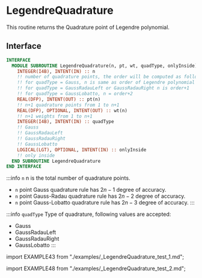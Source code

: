 # LegendreQuadrature

This routine returns the Quadrature point of Legendre polynomial.

## Interface

<Tabs>
<TabItem value="interface" label="܀ Interface" default>

```fortran
INTERFACE
  MODULE SUBROUTINE LegendreQuadrature(n, pt, wt, quadType, onlyInside)
    INTEGER(I4B), INTENT(IN) :: n
    !! number of quadrature points, the order will be computed as follows
    !! for quadType = Gauss, n is same as order of Legendre polynomial
    !! for quadType = GaussRadauLeft or GaussRadauRight n is order+1
    !! for quadType = GaussLobatto, n = order+2
    REAL(DFP), INTENT(OUT) :: pt(n)
    !! n+1 quadrature points from 1 to n+1
    REAL(DFP), OPTIONAL, INTENT(OUT) :: wt(n)
    !! n+1 weights from 1 to n+1
    INTEGER(I4B), INTENT(IN) :: quadType
    !! Gauss
    !! GaussRadauLeft
    !! GaussRadauRight
    !! GaussLobatto
    LOGICAL(LGT), OPTIONAL, INTENT(IN) :: onlyInside
    !! only inside
  END SUBROUTINE LegendreQuadrature
END INTERFACE
```

:::info `n`
n is the total number of quadrature points.

- `n` point Gauss quadrature rule has $2n-1$ degree of accuracy.
- `n` point Gauss-Radau quadrature rule has $2n-2$ degree of accuracy.
- `n` point Gauss-Lobatto quadrature rule has $2n-3$ degree of accuracy.
  :::

:::info `quadType`
Type of quadrature, following values are accepted:

- Gauss
- GaussRadauLeft
- GaussRadauRight
- GaussLobatto
  :::

</TabItem>

<TabItem value="example" label="️܀ See example">

import EXAMPLE43 from "./examples/\_LegendreQuadrature_test_1.md";

<EXAMPLE43 />

</TabItem>

<TabItem value="example2" label="Example 2">

import EXAMPLE48 from "./examples/\_LegendreQuadrature_test_2.md";

<EXAMPLE48 />

</TabItem>

<TabItem value="close" label="↢ ">

</TabItem>
</Tabs>
